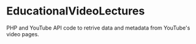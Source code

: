 # EducationalVideoLectures
PHP and YouTube API code to retrive data and metadata from YouTube's video pages.
